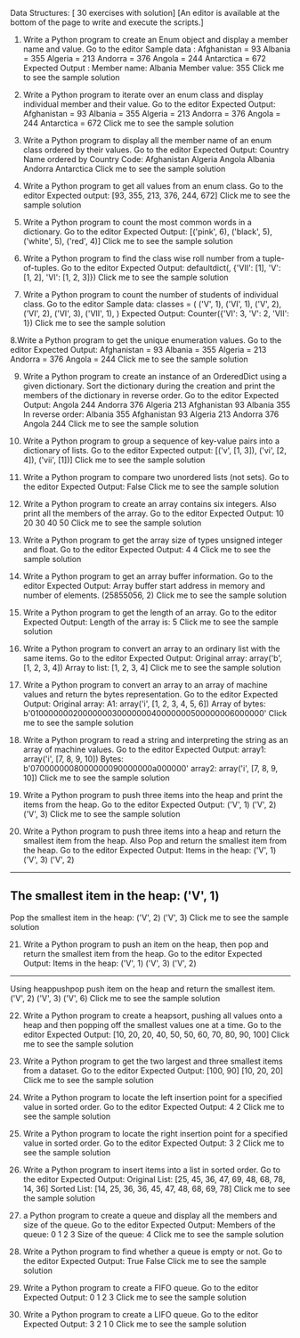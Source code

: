 Data Structures: [ 30 exercises with solution]
[An editor is available at the bottom of the page to write and execute the scripts.]

1. Write a Python program to create an Enum object and display a member name and value. Go to the editor
Sample data :
Afghanistan = 93
Albania = 355
Algeria = 213
Andorra = 376
Angola = 244
Antarctica = 672
Expected Output :
Member name: Albania
Member value: 355
Click me to see the sample solution

2. Write a Python program to iterate over an enum class and display individual member and their value. Go to the editor
Expected Output:
Afghanistan = 93
Albania = 355
Algeria = 213
Andorra = 376
Angola = 244
Antarctica = 672
Click me to see the sample solution

3. Write a Python program to display all the member name of an enum class ordered by their values. Go to the editor
Expected Output:
Country Name ordered by Country Code:
Afghanistan
Algeria
Angola
Albania
Andorra
Antarctica
Click me to see the sample solution

4. Write a Python program to get all values from an enum class. Go to the editor
Expected output:
[93, 355, 213, 376, 244, 672]
Click me to see the sample solution

5. Write a Python program to count the most common words in a dictionary. Go to the editor
Expected Output:
[('pink', 6), ('black', 5), ('white', 5), ('red', 4)]
Click me to see the sample solution

6. Write a Python program to find the class wise roll number from a tuple-of-tuples. Go to the editor
Expected Output:
defaultdict(, {'VII': [1], 'V': [1, 2], 'VI': [1, 2, 3]}) 
Click me to see the sample solution

7. Write a Python program to count the number of students of individual class. Go to the editor
Sample data:
classes = (
('V', 1),
('VI', 1),
('V', 2),
('VI', 2),
('VI', 3),
('VII', 1),
)
Expected Output:
Counter({'VI': 3, 'V': 2, 'VII': 1})
Click me to see the sample solution

8.Write a Python program to get the unique enumeration values. Go to the editor
Expected Output:
Afghanistan = 93
Albania = 355
Algeria = 213
Andorra = 376
Angola = 244
Click me to see the sample solution

9. Write a Python program to create an instance of an OrderedDict using a given dictionary. Sort the dictionary during the creation and print the members of the dictionary in reverse order. Go to the editor
Expected Output: 
Angola 244
Andorra 376
Algeria 213
Afghanistan 93
Albania 355
In reverse order:
Albania 355
Afghanistan 93
Algeria 213
Andorra 376
Angola 244
Click me to see the sample solution

10. Write a Python program to group a sequence of key-value pairs into a dictionary of lists. Go to the editor
Expected output:
[('v', [1, 3]), ('vi', [2, 4]), ('vii', [1])] 
Click me to see the sample solution

11. Write a Python program to compare two unordered lists (not sets). Go to the editor
Expected Output: False
Click me to see the sample solution

12. Write a Python program to create an array contains six integers. Also print all the members of the array. Go to the editor
Expected Output:
10
20
30
40
50
Click me to see the sample solution

13. Write a Python program to get the array size of types unsigned integer and float. Go to the editor
Expected Output:
4 
4
Click me to see the sample solution

14. Write a Python program to get an array buffer information. Go to the editor
Expected Output:
Array buffer start address in memory and number of elements.
(25855056, 2)
Click me to see the sample solution

15. Write a Python program to get the length of an array. Go to the editor
Expected Output:
Length of the array is: 
5
Click me to see the sample solution

16. Write a Python program to convert an array to an ordinary list with the same items. Go to the editor
Expected Output:
Original array:
array('b', [1, 2, 3, 4])
Array to list:
[1, 2, 3, 4] 
Click me to see the sample solution

17. Write a Python program to convert an array to an array of machine values and return the bytes representation. Go to the editor
Expected Output:
Original array: 
A1: array('i', [1, 2, 3, 4, 5, 6])
Array of bytes: b'010000000200000003000000040000000500000006000000' 
Click me to see the sample solution

18. Write a Python program to read a string and interpreting the string as an array of machine values. Go to the editor
Expected Output:
array1: array('i', [7, 8, 9, 10])
Bytes: b'0700000008000000090000000a000000' 
array2: array('i', [7, 8, 9, 10])
Click me to see the sample solution

19. Write a Python program to push three items into the heap and print the items from the heap. Go to the editor
Expected Output:
('V', 1)
('V', 2)
('V', 3)
Click me to see the sample solution

20. Write a Python program to push three items into a heap and return the smallest item from the heap. Also Pop and return the smallest item from the heap. Go to the editor
Expected Output:
Items in the heap:
('V', 1)
('V', 3)
('V', 2) 
---------------------- 
The smallest item in the heap:
('V', 1) 
----------------------
Pop the smallest item in the heap:
('V', 2) 
('V', 3) 
Click me to see the sample solution

21. Write a Python program to push an item on the heap, then pop and return the smallest item from the heap. Go to the editor
Expected Output:
Items in the heap:
('V', 1) 
('V', 3) 
('V', 2) 
----------------------
Using heappushpop push item on the heap and return the smallest item.
('V', 2) 
('V', 3) 
('V', 6)
Click me to see the sample solution

22. Write a Python program to create a heapsort, pushing all values onto a heap and then popping off the smallest values one at a time. Go to the editor
Expected Output:
[10, 20, 20, 40, 50, 50, 60, 70, 80, 90, 100]
Click me to see the sample solution

23. Write a Python program to get the two largest and three smallest items from a dataset. Go to the editor
Expected Output:
[100, 90]
[10, 20, 20]
Click me to see the sample solution

24. Write a Python program to locate the left insertion point for a specified value in sorted order. Go to the editor
Expected Output:
4 
2
Click me to see the sample solution

25. Write a Python program to locate the right insertion point for a specified value in sorted order. Go to the editor
Expected Output:
3 
2
Click me to see the sample solution

26. Write a Python program to insert items into a list in sorted order. Go to the editor
Expected Output:
Original List: 
[25, 45, 36, 47, 69, 48, 68, 78, 14, 36] 
Sorted List: 
[14, 25, 36, 36, 45, 47, 48, 68, 69, 78]
Click me to see the sample solution

27. a Python program to create a queue and display all the members and size of the queue. Go to the editor
Expected Output:
Members of the queue:
0 1 2 3 
Size of the queue:
4 
Click me to see the sample solution

28. Write a Python program to find whether a queue is empty or not. Go to the editor
Expected Output:
True 
False 
Click me to see the sample solution

29. Write a Python program to create a FIFO queue. Go to the editor
Expected Output:
0 1 2 3 
Click me to see the sample solution

30. Write a Python program to create a LIFO queue. Go to the editor
Expected Output:
3 2 1 0
Click me to see the sample solution
